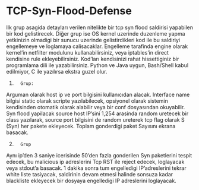 # TCP-Syn-Flood-Defense

Ilk grup asagida detayları verilen nitelikte bir tcp syn flood saldirisi yapabilen bir kod gelistirecek.  Diğer grup ise OS kernel uzerinde duzenleme yapma yetkinizin olmadigi bir sunucu uzerinde gelistirdikleri kod ile bu saldiriyi engellemeye ve loglamaya calisacaklar. Engelleme tarafinda engine olarak kernel’in netfilter modulunu kullanabilirsiniz, veya iptables’in direct kendisine rule ekleyebilirsiniz. Kod’ları kendisinizi rahat hissettiginiz bir programlama dili ile yazabilirsiniz.  Python ve Java uygun,  Bash/Shell kabul edilmiyor,  C ile yazılırsa ekstra guzel olur.




1.       Grup:

Arguman olarak host ip ve port bilgisini kullanıcıdan alacak. Interface name bilgisi static olarak scripte yazılabilecek, opsiyonel olarak sistemin kendisinden otomatik olarak alabilir veya bir conf dosyasından okuyabilir.
Syn flood yapilacak source host IP’sini 1,254 arasinda random uretecek bir class yazılarak,  source port bilgisini de random ureterek tcp flag olarak S (Syn) her pakete ekleyecek. Toplam gonderdigi paket
Sayısını ekrana basacak.


2.       Grup

Aynı ip’den 3 saniye icerisinde 50’den fazla gonderilen Syn paketlerini tespit edecek,  bu malicious ip adreslerini Tcp RST ile reject edecek, loglayacak veya stdout’a basacak. 1 dakika sonra tum engelledigi IP’adreslerini tekrar white liste tasiyacak, saldirinin devam etmesi halinde sonsuza kadar blackliste ekleyecek bir dosyaya engelledigi IP adreslerini loglayacak.
